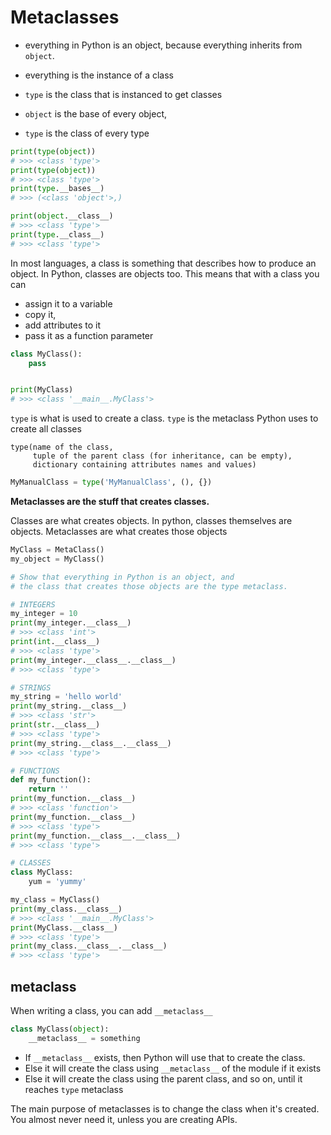 # Metaclasses

* everything in Python is an object, because everything inherits from `object`.

* everything is the instance of a class
* `type` is the class that is instanced to get classes

* `object` is the base of every object,
* `type` is the class of every type

```python
print(type(object))
# >>> <class 'type'>
print(type(object))
# >>> <class 'type'>
print(type.__bases__)
# >>> (<class 'object'>,)

print(object.__class__)
# >>> <class 'type'>
print(type.__class__)
# >>> <class 'type'>
```

In most languages, a class is something that describes how to produce an object. In Python, classes are objects too. This means that with a class you can

* assign it to a variable
* copy it, 
* add attributes to it
* pass it as a function parameter

```python
class MyClass():
    pass


print(MyClass)
# >>> <class '__main__.MyClass'>
```

`type` is what is used to create a class. `type` is the metaclass Python uses to create all classes

```
type(name of the class, 
     tuple of the parent class (for inheritance, can be empty), 
     dictionary containing attributes names and values)
```

```python
MyManualClass = type('MyManualClass', (), {})
```

**Metaclasses are the stuff that creates classes.**

Classes are what creates objects. In python, classes themselves are objects. Metaclasses are what creates those objects

```python
MyClass = MetaClass()
my_object = MyClass()
```

```python
# Show that everything in Python is an object, and
# the class that creates those objects are the type metaclass.

# INTEGERS
my_integer = 10
print(my_integer.__class__)
# >>> <class 'int'>
print(int.__class__)
# >>> <class 'type'>
print(my_integer.__class__.__class__)
# >>> <class 'type'>

# STRINGS
my_string = 'hello world'
print(my_string.__class__)
# >>> <class 'str'>
print(str.__class__)
# >>> <class 'type'>
print(my_string.__class__.__class__)
# >>> <class 'type'>

# FUNCTIONS
def my_function():
    return ''
print(my_function.__class__)
# >>> <class 'function'>
print(my_function.__class__)
# >>> <class 'type'>
print(my_function.__class__.__class__)
# >>> <class 'type'>

# CLASSES
class MyClass:
    yum = 'yummy'

my_class = MyClass()
print(my_class.__class__)
# >>> <class '__main__.MyClass'>
print(MyClass.__class__)
# >>> <class 'type'>
print(my_class.__class__.__class__)
# >>> <class 'type'>
```

## __metaclass__

When writing a class, you can add `__metaclass__`

```python
class MyClass(object):
    __metaclass__ = something
```

* If `__metaclass__` exists, then Python will use that to create the class.
* Else it will create the class using `__metaclass__` of the module if it exists
* Else it will create the class using the parent class, and so on, until it reaches `type` metaclass

The main purpose of metaclasses is to change the class when it's created. You almost never need it,
unless you are creating APIs.
